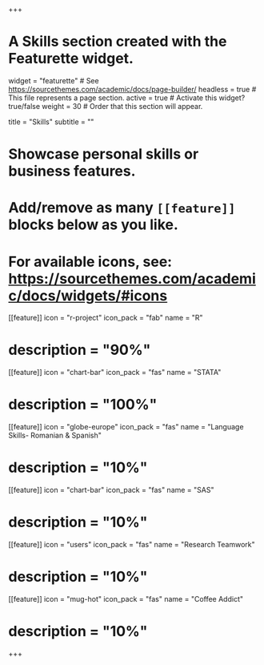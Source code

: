+++
# A Skills section created with the Featurette widget.
widget = "featurette"  # See https://sourcethemes.com/academic/docs/page-builder/
headless = true  # This file represents a page section.
active = true  # Activate this widget? true/false
weight = 30  # Order that this section will appear.

title = "Skills"
subtitle = ""

# Showcase personal skills or business features.
# 
# Add/remove as many `[[feature]]` blocks below as you like.
# 
# For available icons, see: https://sourcethemes.com/academic/docs/widgets/#icons

[[feature]]
  icon = "r-project"
  icon_pack = "fab"
  name = "R"
  # description = "90%"
  
[[feature]]
  icon = "chart-bar"
  icon_pack = "fas"
  name = "STATA"
  # description = "100%"  
  
[[feature]]
  icon = "globe-europe"
  icon_pack = "fas"
  name = "Language Skills- Romanian & Spanish"
  # description = "10%"

  [[feature]]
  icon = "chart-bar"
  icon_pack = "fas"
  name = "SAS"
  # description = "10%"

  [[feature]]
  icon = "users"
  icon_pack = "fas"
  name = "Research Teamwork"
  # description = "10%"

 [[feature]]
  icon = "mug-hot"
  icon_pack = "fas"
  name = "Coffee Addict"
  # description = "10%"


+++
